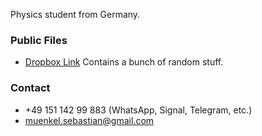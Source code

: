 
Physics student from Germany.

### Public Files

* [Dropbox Link](https://www.dropbox.com/scl/fo/i7gmzjf0nb4tj3qsgq5wd/h?rlkey=0snqnzv7cotl937bj77tuis1c&dl=0)
Contains a bunch of random stuff.

### Contact


* +49 151 142 99 883 (WhatsApp, Signal, Telegram, etc.)
* [muenkel.sebastian@gmail.com](mailto:muenkel.sebastian@gmail.com)

